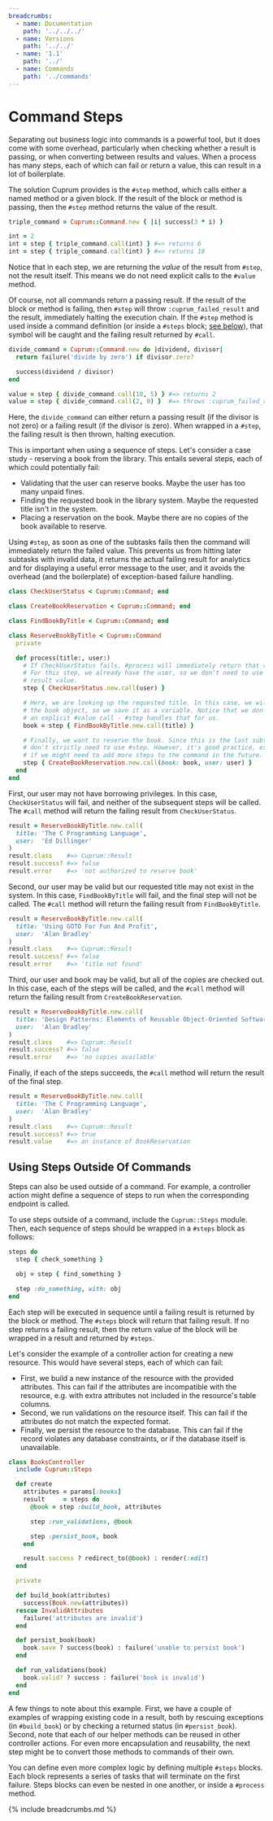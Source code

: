 ```yaml
---
breadcrumbs:
  - name: Documentation
    path: '../../../'
  - name: Versions
    path: '../../'
  - name: '1.1'
    path: '../'
  - name: Commands
    path: '../commands'
---
```


# Command Steps

Separating out business logic into commands is a powerful tool, but it does come with some overhead, particularly when checking whether a result is passing, or when converting between results and values. When a process has many steps, each of which can fail or return a value, this can result in a lot of boilerplate.

The solution Cuprum provides is the `#step` method, which calls either a named method or a given block. If the result of the block or method is passing, then the `#step` method returns the value of the result.

```ruby
triple_command = Cuprum::Command.new { |i| success(3 * i) }

int = 2
int = step { triple_command.call(int) } #=> returns 6
int = step { triple_command.call(int) } #=> returns 18
```

Notice that in each step, we are returning the *value* of the result from `#step`, not the result itself. This means we do not need explicit calls to the `#value` method.

Of course, not all commands return a passing result. If the result of the block or method is failing, then `#step` will throw `:cuprum_failed_result` and the result, immediately halting the execution chain. If the `#step` method is used inside a command definition (or inside a `#steps` block; [see below](#label-Using+Steps+Outside+Of+Commands)), that symbol will be caught and the failing result returned by `#call`.

```ruby
divide_command = Cuprum::Command.new do |dividend, divisor|
  return failure('divide by zero') if divisor.zero?

  success(dividend / divisor)
end

value = step { divide_command.call(10, 5) } #=> returns 2
value = step { divide_command.call(2, 0) }  #=> throws :cuprum_failed_result
```

Here, the `divide_command` can either return a passing result (if the divisor is not zero) or a failing result (if the divisor is zero). When wrapped in a `#step`, the failing result is then thrown, halting execution.

This is important when using a sequence of steps. Let's consider a case study - reserving a book from the library. This entails several steps, each of which could potentially fail:

- Validating that the user can reserve books. Maybe the user has too many unpaid fines.
- Finding the requested book in the library system. Maybe the requested title isn't in the system.
- Placing a reservation on the book. Maybe there are no copies of the book available to reserve.

Using `#step`, as soon as one of the subtasks fails then the command will immediately return the failed value. This prevents us from hitting later subtasks with invalid data, it returns the actual failing result for analytics and for displaying a useful error message to the user, and it avoids the overhead (and the boilerplate) of exception-based failure handling.

```ruby
class CheckUserStatus < Cuprum::Command; end

class CreateBookReservation < Cuprum::Command; end

class FindBookByTitle < Cuprum::Command; end

class ReserveBookByTitle < Cuprum::Command
  private

  def process(title:, user:)
    # If CheckUserStatus fails, #process will immediately return that result.
    # For this step, we already have the user, so we don't need to use the
    # result value.
    step { CheckUserStatus.new.call(user) }

    # Here, we are looking up the requested title. In this case, we will need
    # the book object, so we save it as a variable. Notice that we don't need
    # an explicit #value call - #step handles that for us.
    book = step { FindBookByTitle.new.call(title) }

    # Finally, we want to reserve the book. Since this is the last subtask, we
    # don't strictly need to use #step. However, it's good practice, especially
    # if we might need to add more steps to the command in the future.
    step { CreateBookReservation.new.call(book: book, user: user) }
  end
end
```

First, our user may not have borrowing privileges. In this case, `CheckUserStatus` will fail, and neither of the subsequent steps will be called. The `#call` method will return the failing result from `CheckUserStatus`.

```ruby
result = ReserveBookByTitle.new.call(
  title: 'The C Programming Language',
  user:  'Ed Dillinger'
)
result.class    #=> Cuprum::Result
result.success? #=> false
result.error    #=> 'not authorized to reserve book'
```

Second, our user may be valid but our requested title may not exist in the system. In this case, `FindBookByTitle` will fail, and the final step will not be called. The `#call` method will return the failing result from `FindBookByTitle`.

```ruby
result = ReserveBookByTitle.new.call(
  title: 'Using GOTO For Fun And Profit',
  user:  'Alan Bradley'
)
result.class    #=> Cuprum::Result
result.success? #=> false
result.error    #=> 'title not found'
```

Third, our user and book may be valid, but all of the copies are checked out. In this case, each of the steps will be called, and the `#call` method will return the failing result from `CreateBookReservation`.

```ruby
result = ReserveBookByTitle.new.call(
  title: 'Design Patterns: Elements of Reusable Object-Oriented Software',
  user:  'Alan Bradley'
)
result.class    #=> Cuprum::Result
result.success? #=> false
result.error    #=> 'no copies available'
```

Finally, if each of the steps succeeds, the `#call` method will return the result of the final step.

```ruby
result = ReserveBookByTitle.new.call(
  title: 'The C Programming Language',
  user:  'Alan Bradley'
)
result.class    #=> Cuprum::Result
result.success? #=> true
result.value    #=> an instance of BookReservation
```

## Using Steps Outside Of Commands

Steps can also be used outside of a command. For example, a controller action might define a sequence of steps to run when the corresponding endpoint is called.

To use steps outside of a command, include the `Cuprum::Steps` module. Then, each sequence of steps should be wrapped in a `#steps` block as follows:

```ruby
steps do
  step { check_something }

  obj = step { find_something }

  step :do_something, with: obj
end
```

Each step will be executed in sequence until a failing result is returned by the block or method. The `#steps` block will return that failing result. If no step returns a failing result, then the return value of the block will be wrapped in a result and returned by `#steps`.

Let's consider the example of a controller action for creating a new resource. This would have several steps, each of which can fail:

- First, we build a new instance of the resource with the provided attributes. This can fail if the attributes are incompatible with the resource, e.g. with extra attributes not included in the resource's table columns.
- Second, we run validations on the resource itself. This can fail if the attributes do not match the expected format.
- Finally, we persist the resource to the database. This can fail if the record violates any database constraints, or if the database itself is unavailable.

```ruby
class BooksController
  include Cuprum::Steps

  def create
    attributes = params[:books]
    result     = steps do
      @book = step :build_book, attributes

      step :run_validations, @book

      step :persist_book, book
    end

    result.success ? redirect_to(@book) : render(:edit)
  end

  private

  def build_book(attributes)
    success(Book.new(attributes))
  rescue InvalidAttributes
    failure('attributes are invalid')
  end

  def persist_book(book)
    book.save ? success(book) : failure('unable to persist book')
  end

  def run_validations(book)
    book.valid? ? success : failure('book is invalid')
  end
end
```

A few things to note about this example. First, we have a couple of examples of wrapping existing code in a result, both by rescuing exceptions (in `#build_book`) or by checking a returned status (in `#persist_book`). Second, note that each of our helper methods can be reused in other controller actions. For even more encapsulation and reusability, the next step might be to convert those methods to commands of their own.

You can define even more complex logic by defining multiple `#steps` blocks. Each block represents a series of tasks that will terminate on the first failure. Steps blocks can even be nested in one another, or inside a `#process` method.

{% include breadcrumbs.md %}
